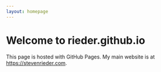 ```yaml
---
layout: homepage
---
```

# Welcome to rieder.github.io

This page is hosted with GitHub Pages.
My main website is at https://stevenrieder.com.
